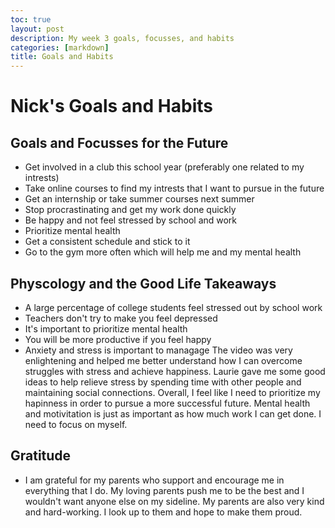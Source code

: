 ```yaml
---
toc: true
layout: post
description: My week 3 goals, focusses, and habits
categories: [markdown]
title: Goals and Habits
---
```

# Nick's Goals and Habits

## Goals and Focusses for the Future

- Get involved in a club this school year (preferably one related to my intrests)
- Take online courses to find my intrests that I want to pursue in the future
- Get an internship or take summer courses next summer 
- Stop procrastinating and get my work done quickly
- Be happy and not feel stressed by school and work
- Prioritize mental health
- Get a consistent schedule and stick to it
- Go to the gym more often which will help me and my mental health

## Physcology and the Good Life Takeaways

- A large percentage of college students feel stressed out by school work
- Teachers don't try to make you feel depressed
- It's important to prioritize mental health
- You will be more productive if you feel happy
- Anxiety and stress is important to managage
The video was very enlightening and helped me better understand how I can overcome struggles with stress and achieve happiness. Laurie gave me some good ideas to help relieve stress by spending time with other people and maintaining social connections. Overall, I feel like I need to prioritize my hapinness in order to pursue a more successful future. Mental health and motivitation is just as important as how much work I can get done. I need to focus on myself. 

## Gratitude 
- I am grateful for my parents who support and encourage me in everything that I do. My loving parents push me to be the best and I wouldn't want anyone else on my sideline. My parents are also very kind and hard-working. I look up to them and hope to make them proud.
